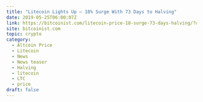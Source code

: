 ```yaml
---
title: "Litecoin Lights Up – 18% Surge With 73 Days to Halving"
date: 2019-05-25T06:00:07Z
link: https://bitcoinist.com/litecoin-price-18-surge-73-days-halving/?utm_medium=RSS&utm_source=hune
site: bitcoinist.com
topic: crypto
category:
  - Altcoin Price
  - Litecoin
  - News
  - News teaser
  - Halving
  - litecoin
  - LTC
  - price
draft: false
---
```


